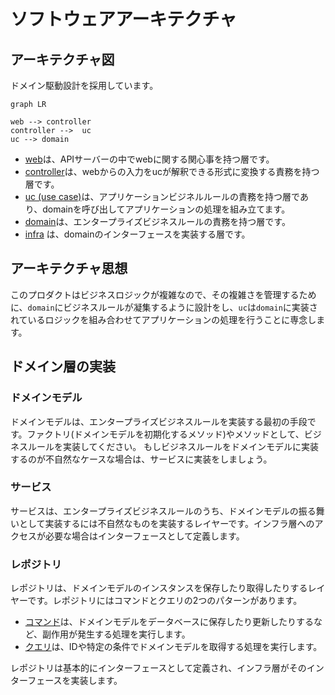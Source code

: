 # ソフトウェアアーキテクチャ

## アーキテクチャ図
ドメイン駆動設計を採用しています。



```mermaid
graph LR

web --> controller
controller -->  uc
uc --> domain
```

- [web](api/app/web)は、APIサーバーの中でwebに関する関心事を持つ層です。
- [controller](api/app/controller)は、webからの入力をucが解釈できる形式に変換する責務を持つ層です。
- [uc (use case)](api/app/uc)は、アプリケーションビジネルルールの責務を持つ層であり、domainを呼び出してアプリケーションの処理を組み立てます。
- [domain](api/app/domain)は、エンタープライズビジネスルールの責務を持つ層です。
- [infra](api/app/infra) は、domainのインターフェースを実装する層です。


## アーキテクチャ思想
このプロダクトはビジネスロジックが複雑なので、その複雑さを管理するために、`domain`にビジネスルールが凝集するように設計をし、`uc`は`domain`に実装されているロジックを組み合わせてアプリケーションの処理を行うことに専念します。

## ドメイン層の実装

### ドメインモデル
ドメインモデルは、エンタープライズビジネスルールを実装する最初の手段です。ファクトリ(ドメインモデルを初期化するメソッド)やメソッドとして、ビジネスルールを実装してください。
もしビジネスルールをドメインモデルに実装するのが不自然なケースな場合は、サービスに実装をしましょう。

### サービス
サービスは、エンタープライズビジネスルールのうち、ドメインモデルの振る舞いとして実装するには不自然なものを実装するレイヤーです。インフラ層へのアクセスが必要な場合はインターフェースとして定義します。

### レポジトリ
レポジトリは、ドメインモデルのインスタンスを保存したり取得したりするレイヤーです。レポジトリにはコマンドとクエリの2つのパターンがあります。
- [コマンド](api/app/domain/command)は、ドメインモデルをデータベースに保存したり更新したりするなど、副作用が発生する処理を実行します。
- [クエリ](api/app/domain/query/)は、IDや特定の条件でドメインモデルを取得する処理を実行します。

レポジトリは基本的にインターフェースとして定義され、インフラ層がそのインターフェースを実装します。
